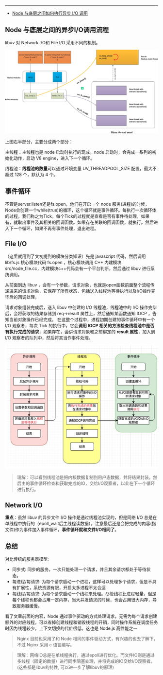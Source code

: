 
---
- [Node 与底层之间如何执行异步 I/O 调用](https://juejin.im/post/5e1adbc05188253664549bab)

## Node 与底层之间的异步I/O调用流程
libuv 对 Network I/O和 File I/O 采用不同的机制。

![](.异步_images/0f3b2588.png)

上图右半部分，主要分成两个部分：


主线程：主线程也是 node 启动时执行的现成。node 启动时，会完成一系列的初始化动作，启动 V8 engine，进入下一个循环。


线程池：**线程池的数量**可以通过环境变量 UV_THREADPOOL_SIZE 配置，最大不超过 128 个，默认为 4 个。


## 事件循环
不管是server.listen还是fs.open，他们在开启一个 node 服务(进程)的时候，Node会创建一个while(true)的循环，这个循环就是事件循环。每执行一次循环体的过程，我们称之为Tick。每个Tick的过程就是查看是否有事件待处理，如果有，就取出事件及其相关的回调函数。如果存在关联的回调函数，就执行。然后进入下一个循环，如果不再有事件处理，退出进程。


## File I/O
（这里就用到了文初提到的模块分类知识）先是 javascript 代码，然后调用 lib/fs.js 核心模块代码 fs.open ，核心模块调用 C++ 内建模块 src/node_file.cc，内建模块c++代码会有一个平台判断，然后通过 libuv 进行系统调用。

从前面到达 libuv ，会有一个参数，请求对象，也就是open函数前面整个流程传递进来的请求对象，它保存了所有状态，包括送入线程池等待执行以及I/O操作完毕后的回调处理。

请求对象组装完成后，送入 libuv 中创建的 I/O 线程池，线程池中的 I/O 操作完毕后，会将获取的结果存储到 req->result 属性上，然后通知某函数通知 IOCP ，告知当前对象操作已经完成。
在这整个过程中，进程初期创建的事件循环中有一个 I/O 观察者，每次 Tick 的执行中，它会**调用 IOCP 相关的方法检查线程池中是否有执行完成的请求**，如果存在，会讲请求对象和之前绑定的 **result 属性**，加入到 I/O 观察者的队列中，然后将其当作事件处理。

![](.异步_images/d93e4568.png)

> 理解：可以看到线程池是把内核数据复制到用户态数据，并将结果封装。然后主的事件循环检查和获取完成的IO，交给I/O观察者，以此在下一个循环进行执行。

## Network I/O

**重点**：虽然 libuv 的异步文件 I/O 操作是通过线程池实现的，但是网络 I/O 总是在单线程中执行的（epoll_wait后主线程读数据），注意最后还是会把完成的内容(指文件)作为事件加入事件循环，**事件循环就和文件I/O相同了**。[](#bookmark)


## 总结

对比传统的服务器模型:
- 同步式: 同步的服务，一次只能处理一个请求，并且其余请求都处于等待状态。
- 每进程/每请求: 为每个请求启动一个进程，这样可以处理多个请求，但是不具有扩展性，系统资源有限，开启太多进程不太合适
- 每线程/每请求: 为每个请求启动一个线程来处理。尽管线程比进程轻量，但是每个线程也都会占用一定内存，当大并发请求的时候，也会占用很大内存，导致服务器缓慢。

看了文章前面的内容，Node 通过事件驱动的方式处理请求，无需为每个请求创建额外的对应线程，可以省掉创建线程和销毁线程的开销，同时操作系统在调度任务时因为线程较少，上下文切换的代价很低。这也是 Node.js 高性能之一

> Nginx 目前也采用了和 Node 相同的事件驱动方式，有兴趣的也去了解下，不过 Nginx 采用 c 语言编写。

> 理解：网络IO总是在单线程执行，通过epoll进行优化。而文件IO则是通过多线程（固定的数量）进行同步阻塞处理，并将完成的IO交给I/O观察者。(这些都是libuv的特性, 可以进一步了解libuv的原理)
